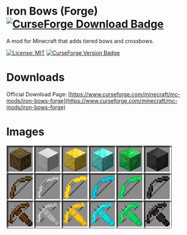 # Iron Bows (Forge) [![CurseForge Download Badge](https://cf.way2muchnoise.eu/full_631414_downloads.svg)](https://www.curseforge.com/minecraft/mc-mods/iron-bows-forge)

A mod for Minecraft that adds tiered bows and crossbows.

[![License: MIT](https://img.shields.io/badge/License-MIT-green.svg)](https://opensource.org/licenses/MIT) [![CurseForge Version Badge](https://cf.way2muchnoise.eu/versions/631414.svg)](https://www.curseforge.com/minecraft/mc-mods/iron-bows-forge)
# Downloads

Official Download Page: [https://www.curseforge.com/minecraft/mc-mods/iron-bows-forge](https://www.curseforge.com/minecraft/mc-mods/iron-bows-forge)
# Images
![Bow Tiers](https://github.com/mpbb/ironbows/blob/1.19.2/ironbows.JPG?raw=true)

